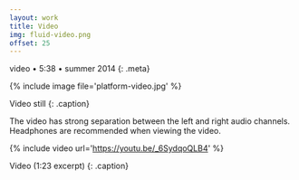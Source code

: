 ```yaml
---
layout: work
title: Video
img: fluid-video.png
offset: 25
---
```


video • 5:38 • summer 2014
{: .meta}

{% include image file='platform-video.jpg' %}

Video still
{: .caption}

The video has strong separation between the left and right audio channels.
Headphones are recommended when viewing the video.

{% include video url='https://youtu.be/_6SydqoQLB4' %}

Video (1:23 excerpt)
{: .caption}
